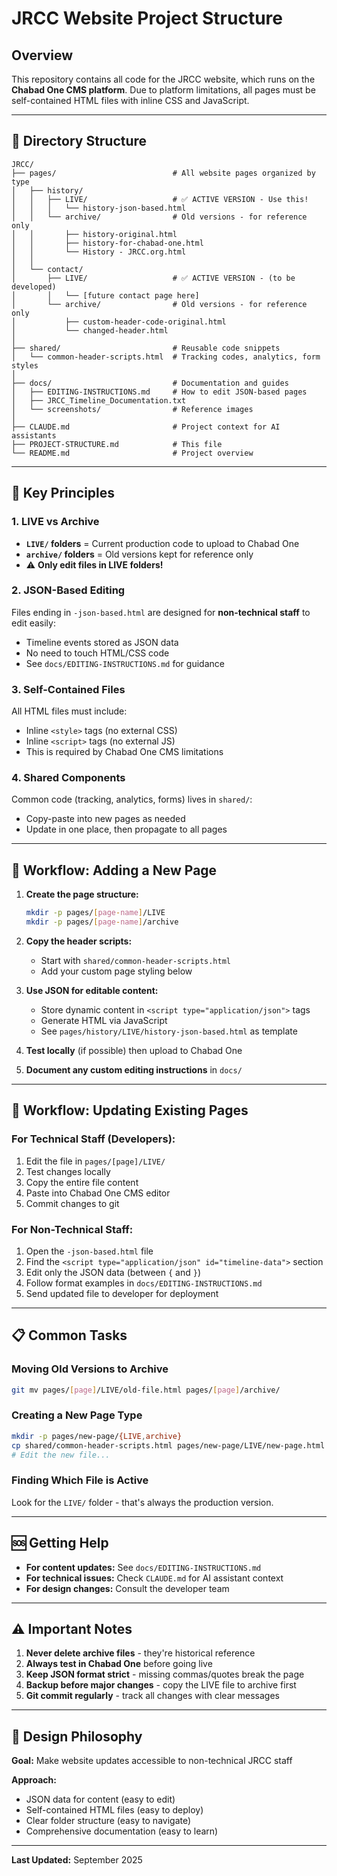 # JRCC Website Project Structure

## Overview
This repository contains all code for the JRCC website, which runs on the **Chabad One CMS platform**. Due to platform limitations, all pages must be self-contained HTML files with inline CSS and JavaScript.

---

## 📁 Directory Structure

```
JRCC/
├── pages/                          # All website pages organized by type
│   ├── history/
│   │   ├── LIVE/                   # ✅ ACTIVE VERSION - Use this!
│   │   │   └── history-json-based.html
│   │   └── archive/                # Old versions - for reference only
│   │       ├── history-original.html
│   │       ├── history-for-chabad-one.html
│   │       └── History - JRCC.org.html
│   │
│   └── contact/
│       ├── LIVE/                   # ✅ ACTIVE VERSION - (to be developed)
│       │   └── [future contact page here]
│       └── archive/                # Old versions - for reference only
│           ├── custom-header-code-original.html
│           └── changed-header.html
│
├── shared/                         # Reusable code snippets
│   └── common-header-scripts.html  # Tracking codes, analytics, form styles
│
├── docs/                           # Documentation and guides
│   ├── EDITING-INSTRUCTIONS.md     # How to edit JSON-based pages
│   ├── JRCC_Timeline_Documentation.txt
│   └── screenshots/                # Reference images
│
├── CLAUDE.md                       # Project context for AI assistants
├── PROJECT-STRUCTURE.md            # This file
└── README.md                       # Project overview
```

---

## 🎯 Key Principles

### 1. **LIVE vs Archive**
- **`LIVE/` folders** = Current production code to upload to Chabad One
- **`archive/` folders** = Old versions kept for reference only
- ⚠️ **Only edit files in LIVE folders!**

### 2. **JSON-Based Editing**
Files ending in `-json-based.html` are designed for **non-technical staff** to edit easily:
- Timeline events stored as JSON data
- No need to touch HTML/CSS code
- See `docs/EDITING-INSTRUCTIONS.md` for guidance

### 3. **Self-Contained Files**
All HTML files must include:
- Inline `<style>` tags (no external CSS)
- Inline `<script>` tags (no external JS)
- This is required by Chabad One CMS limitations

### 4. **Shared Components**
Common code (tracking, analytics, forms) lives in `shared/`:
- Copy-paste into new pages as needed
- Update in one place, then propagate to all pages

---

## 🚀 Workflow: Adding a New Page

1. **Create the page structure:**
   ```bash
   mkdir -p pages/[page-name]/LIVE
   mkdir -p pages/[page-name]/archive
   ```

2. **Copy the header scripts:**
   - Start with `shared/common-header-scripts.html`
   - Add your custom page styling below

3. **Use JSON for editable content:**
   - Store dynamic content in `<script type="application/json">` tags
   - Generate HTML via JavaScript
   - See `pages/history/LIVE/history-json-based.html` as template

4. **Test locally** (if possible) then upload to Chabad One

5. **Document any custom editing instructions** in `docs/`

---

## 🔄 Workflow: Updating Existing Pages

### For Technical Staff (Developers):
1. Edit the file in `pages/[page]/LIVE/`
2. Test changes locally
3. Copy the entire file content
4. Paste into Chabad One CMS editor
5. Commit changes to git

### For Non-Technical Staff:
1. Open the `-json-based.html` file
2. Find the `<script type="application/json" id="timeline-data">` section
3. Edit only the JSON data (between `{` and `}`)
4. Follow format examples in `docs/EDITING-INSTRUCTIONS.md`
5. Send updated file to developer for deployment

---

## 📋 Common Tasks

### Moving Old Versions to Archive
```bash
git mv pages/[page]/LIVE/old-file.html pages/[page]/archive/
```

### Creating a New Page Type
```bash
mkdir -p pages/new-page/{LIVE,archive}
cp shared/common-header-scripts.html pages/new-page/LIVE/new-page.html
# Edit the new file...
```

### Finding Which File is Active
Look for the `LIVE/` folder - that's always the production version.

---

## 🆘 Getting Help

- **For content updates:** See `docs/EDITING-INSTRUCTIONS.md`
- **For technical issues:** Check `CLAUDE.md` for AI assistant context
- **For design changes:** Consult the developer team

---

## ⚠️ Important Notes

1. **Never delete archive files** - they're historical reference
2. **Always test in Chabad One** before going live
3. **Keep JSON format strict** - missing commas/quotes break the page
4. **Backup before major changes** - copy the LIVE file to archive first
5. **Git commit regularly** - track all changes with clear messages

---

## 🎨 Design Philosophy

**Goal:** Make website updates accessible to non-technical JRCC staff

**Approach:**
- JSON data for content (easy to edit)
- Self-contained HTML files (easy to deploy)
- Clear folder structure (easy to navigate)
- Comprehensive documentation (easy to learn)

---

**Last Updated:** September 2025

